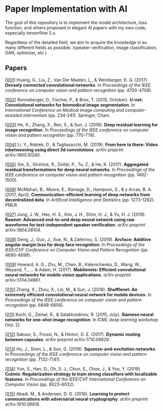 # **Paper Implementation with AI**

The goal of this repository is to implement the model architecture, loss function, and others proposed in elegant AI papers with my own code, especially tensorflow 2.x.

Regardless of the detailed field, we aim to acquire the knowledge in as many different fields as possible. (speaker verification, image classification, GAN, optimizer, etc.)

## **Papers**

[[001]](https://openaccess.thecvf.com/content_cvpr_2017/html/Huang_Densely_Connected_Convolutional_CVPR_2017_paper.html) Huang, G., Liu, Z., Van Der Maaten, L., & Weinberger, K. Q. (2017). **Densely connected convolutional networks**. In *Proceedings of the IEEE conference on computer vision and pattern recognition* (pp. 4700-4708).

[[002]](https://link.springer.com/chapter/10.1007/978-3-319-24574-4_28) Ronneberger, O., Fischer, P., & Brox, T. (2015, October). **U-net: Convolutional networks for biomedical image segmentation**. In *International Conference on Medical image computing and computer-assisted intervention* (pp. 234-241). Springer, Cham.

[[003]](https://openaccess.thecvf.com/content_cvpr_2016/html/He_Deep_Residual_Learning_CVPR_2016_paper.html) He, K., Zhang, X., Ren, S., & Sun, J. (2016). **Deep residual learning for image recognition**. In *Proceedings of the IEEE conference on computer vision and pattern recognition* (pp. 770-778).

[[004]](https://arxiv.org/abs/1905.10240) Li, Y., Roblek, D., & Tagliasacchi, M. (2019). **From here to there: Video inbetweening using direct 3d convolutions**. *arXiv preprint arXiv:1905.10240*.

[[005]](https://openaccess.thecvf.com/content_cvpr_2017/html/Xie_Aggregated_Residual_Transformations_CVPR_2017_paper.html) Xie, S., Girshick, R., Dollár, P., Tu, Z., & He, K. (2017). **Aggregated residual transformations for deep neural networks**. In *Proceedings of the IEEE conference on computer vision and pattern recognition* (pp. 1492-1500).

[[006]](http://proceedings.mlr.press/v54/mcmahan17a.html) McMahan, B., Moore, E., Ramage, D., Hampson, S., & y Arcas, B. A. (2017, April). **Communication-efficient learning of deep networks from decentralized data**. In *Artificial Intelligence and Statistics* (pp. 1273-1282). PMLR.

[[007]](https://arxiv.org/abs/1904.08104) Jung, J. W., Heo, H. S., Kim, J. H., Shim, H. J., & Yu, H. J. (2019). **Rawnet: Advanced end-to-end deep neural network using raw waveforms for text-independent speaker verification**. *arXiv preprint arXiv:1904.08104*.

[[008]](https://openaccess.thecvf.com/content_CVPR_2019/html/Deng_ArcFace_Additive_Angular_Margin_Loss_for_Deep_Face_Recognition_CVPR_2019_paper.html) Deng, J., Guo, J., Xue, N., & Zafeiriou, S. (2019). **Arcface: Additive angular margin loss for deep face recognition**. In *Proceedings of the IEEE/CVF Conference on Computer Vision and Pattern Recognition* (pp. 4690-4699).

[[009]](https://arxiv.org/abs/1704.04861) Howard, A. G., Zhu, M., Chen, B., Kalenichenko, D., Wang, W., Weyand, T., ... & Adam, H. (2017). **Mobilenets: Efficient convolutional neural networks for mobile vision applications**. *arXiv preprint arXiv:1704.04861*.

[[010]](https://openaccess.thecvf.com/content_cvpr_2018/html/Zhang_ShuffleNet_An_Extremely_CVPR_2018_paper.html) Zhang, X., Zhou, X., Lin, M., & Sun, J. (2018). **Shufflenet: An extremely efficient convolutional neural network for mobile devices**. In *Proceedings of the IEEE conference on computer vision and pattern recognition* (pp. 6848-6856).

[[011]](http://www.cs.toronto.edu/~gkoch/files/msc-thesis.pdf) Koch, G., Zemel, R., & Salakhutdinov, R. (2015, July). **Siamese neural networks for one-shot image recognition**. In *ICML deep learning workshop* (Vol. 2).

[[012]](https://arxiv.org/abs/1710.09829) Sabour, S., Frosst, N., & Hinton, G. E. (2017). **Dynamic routing between capsules**. *arXiv preprint arXiv:1710.09829*.

[[013]](https://openaccess.thecvf.com/content_cvpr_2018/html/Hu_Squeeze-and-Excitation_Networks_CVPR_2018_paper.html) Hu, J., Shen, L., & Sun, G. (2018). **Squeeze-and-excitation networks**. In *Proceedings of the IEEE conference on computer vision and pattern recognition* (pp. 7132-7141).

[[014]](https://openaccess.thecvf.com/content_ICCV_2019/html/Yun_CutMix_Regularization_Strategy_to_Train_Strong_Classifiers_With_Localizable_Features_ICCV_2019_paper.html) Yun, S., Han, D., Oh, S. J., Chun, S., Choe, J., & Yoo, Y. (2019). **Cutmix: Regularization strategy to train strong classifiers with localizable features**. In *Proceedings of the IEEE/CVF International Conference on Computer Vision* (pp. 6023-6032).

[[015]](https://arxiv.org/abs/1610.06918) Abadi, M., & Andersen, D. G. (2016). **Learning to protect communications with adversarial neural cryptography**. *arXiv preprint arXiv:1610.06918*.